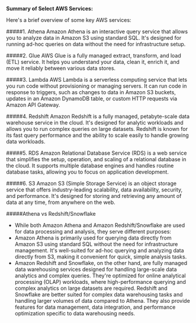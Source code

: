 **Summary of Select AWS Services:**

Here's a brief overview of some key AWS services:

#####1. Athena
Amazon Athena is an interactive query service that allows you to analyze data in Amazon S3 using standard SQL. It's designed for running ad-hoc queries on data without the need for infrastructure setup.

#####2. Glue
AWS Glue is a fully managed extract, transform, and load (ETL) service. It helps you understand your data, clean it, enrich it, and move it reliably between various data stores.

#####3. Lambda
AWS Lambda is a serverless computing service that lets you run code without provisioning or managing servers. It can run code in response to triggers, such as changes to data in Amazon S3 buckets, updates in an Amazon DynamoDB table, or custom HTTP requests via Amazon API Gateway.

#####4. Redshift
Amazon Redshift is a fully managed, petabyte-scale data warehouse service in the cloud. It's designed for analytic workloads and allows you to run complex queries on large datasets. Redshift is known for its fast query performance and the ability to scale easily to handle growing data workloads.

#####5. RDS
Amazon Relational Database Service (RDS) is a web service that simplifies the setup, operation, and scaling of a relational database in the cloud. It supports multiple database engines and handles routine database tasks, allowing you to focus on application development.

#####6. S3
Amazon S3 (Simple Storage Service) is an object storage service that offers industry-leading scalability, data availability, security, and performance. It's designed for storing and retrieving any amount of data at any time, from anywhere on the web.

#####Athena vs Redshift/Snowflake
- While both Amazon Athena and Amazon Redshift/Snowflake are used for data processing and analysis, they serve different purposes:
- Amazon Athena is primarily used for querying data directly from Amazon S3 using standard SQL without the need for infrastructure management. It's well-suited for ad-hoc querying and analyzing data directly from S3, making it convenient for quick, simple analysis tasks.
- Amazon Redshift and Snowflake, on the other hand, are fully managed data warehousing services designed for handling large-scale data analytics and complex queries. They're optimized for online analytical processing (OLAP) workloads, where high-performance querying and complex analytics on large datasets are required. Redshift and Snowflake are better suited for complex data warehousing tasks and handling larger volumes of data compared to Athena. They also provide features for data management, data integration, and performance optimization specific to data warehousing needs.

